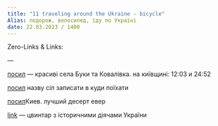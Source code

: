 ```yaml
---
title: "11 traveling around the Ukraine - bicycle"
Alias: подорож, велосипед, їду по Україні
date: 22.03.2023 / 1400  
---
```

Zero-Links & Links:  


—  

[посил](https://www.youtube.com/watch?v=es2nncwNy_w) — красиві села Буки та Ковалівка. на київщині: 12:03 и 24:52

[посил](https://youtu.be/es2nncwNy_w) назву сіл записати в куди поїхати

[посил](https://youtu.be/JbmV8vU7obE?t=1178)Киев. лучший десерт евер

[link](https://www.youtube.com/watch?v=gp0JROwUzSUhttps://www.youtube.com/watch?v=gp0JROwUzSU)  — цвинтар з історичними діячами України  

